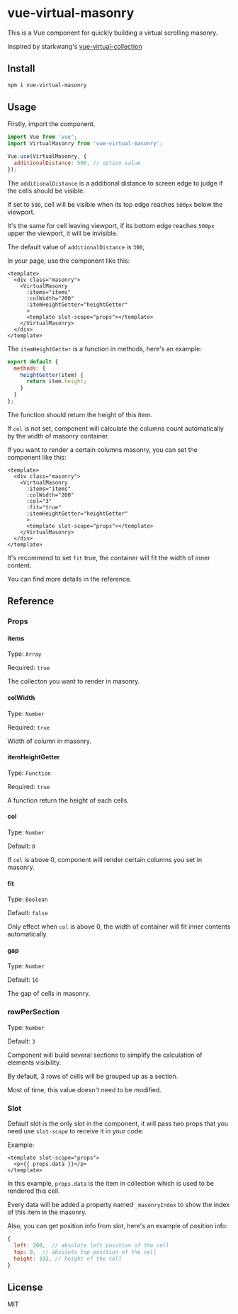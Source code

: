 # vue-virtual-masonry

This is a Vue component for quickly building a virtual scrolling masonry.

Inspired by starkwang's [vue-virtual-collection](https://github.com/starkwang/vue-virtual-collection)

## Install

```bash
npm i vue-virtual-masonry
```

## Usage

Firstly, import the component.

```js
import Vue from 'vue';
import VirtualMasonry from 'vue-virtual-masonry';

Vue.use(VirtualMasonry, {
  additionalDistance: 500, // option value
});
```

The `additionalDistance` is a additional distance to screen edge to judge if the cells should be visible.

If set to `500`, cell will be visible when its top edge reaches `500px` below the viewport.

It's the same for cell leaving viewport, if its bottom edge reaches `500px` upper the viewport, it will be invisible.

The default value of `additionalDistance` is `300`,

In your page, use the component like this:

```vue
<template>
  <div class="masonry">
    <VirtualMasonry
      :items="items"
      :colWidth="200"
      :itemHeightGetter="heightGetter"
      >
      <template slot-scope="props"></template>
    </VirtualMasonry>
  </div>
</template>
```

The `itemHeightGetter` is a function in methods, here's an example:

```js
export default {
  methods: {
    heightGetter(item) {
      return item.height;
    }
  }
};
```

The function should return the height of this item.

If `col` is not set, component will calculate the columns count automatically by the width of masonry container.

If you want to render a certain columns masonry, you can set the component like this:

```vue
<template>
  <div class="masonry">
    <VirtualMasonry
      :items="items"
      :colWidth="200"
      :col="3"
      :fit="true"
      :itemHeightGetter="heightGetter"
      >
      <template slot-scope="props"></template>
    </VirtualMasonry>
  </div>
</template>
```

It's recommend to set `fit` true, the container will fit the width of inner content.

You can find more details in the reference.

## Reference

### Props

#### items

Type: `Array`

Required: `true`

The collecton you want to render in masonry.

#### colWidth

Type: `Number`

Required: `true`

Width of column in masonry.

#### itemHeightGetter

Type: `Function`

Required: `true`

A function return the height of each cells.

#### col

Type: `Number`

Default: `0`

If `col` is above 0, component will render certain columns you set in masonry.

#### fit

Type: `Boolean`

Default: `false`

Only effect when `col` is above 0, the width of container will fit inner contents automatically.

#### gap

Type: `Number`

Default: `16`

The gap of cells in masonry.

### rowPerSection

Type: `Number`

Default: `3`

Component will build several sections to simplify the calculation of elements visibility.

By default, 3 rows of cells will be grouped up as a section.

Most of time, this value doesn't need to be modified.

### Slot

Default slot is the only slot in the component, it will pass two props that you need use `slot-scope` to receive it in your code.

Example:

```vue
<template slot-scope="props">
  <p>{{ props.data }}</p>
</template>
```

In this example, `props.data` is the item in collection which is used to be rendered this cell.

Every data will be added a property named `_masonryIndex` to show the index of this item in the masonry.

Also, you can get position info from slot, here's an example of position info:

```js
{
  left: 200,  // absolute left position of the cell
  top: 0,  // absolute top position of the cell
  height: 332, // height of the cell
}
```

## License

MIT

